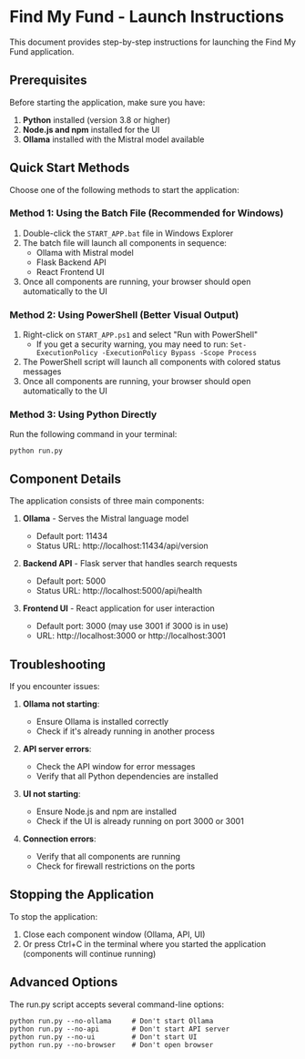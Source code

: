 # Find My Fund - Launch Instructions

This document provides step-by-step instructions for launching the Find My Fund application.

## Prerequisites

Before starting the application, make sure you have:

1. **Python** installed (version 3.8 or higher)
2. **Node.js and npm** installed for the UI
3. **Ollama** installed with the Mistral model available

## Quick Start Methods

Choose one of the following methods to start the application:

### Method 1: Using the Batch File (Recommended for Windows)

1. Double-click the `START_APP.bat` file in Windows Explorer
2. The batch file will launch all components in sequence:
   - Ollama with Mistral model
   - Flask Backend API
   - React Frontend UI
3. Once all components are running, your browser should open automatically to the UI

### Method 2: Using PowerShell (Better Visual Output)

1. Right-click on `START_APP.ps1` and select "Run with PowerShell"
   - If you get a security warning, you may need to run: `Set-ExecutionPolicy -ExecutionPolicy Bypass -Scope Process`
2. The PowerShell script will launch all components with colored status messages
3. Once all components are running, your browser should open automatically to the UI

### Method 3: Using Python Directly

Run the following command in your terminal:

```
python run.py
```

## Component Details

The application consists of three main components:

1. **Ollama** - Serves the Mistral language model
   - Default port: 11434
   - Status URL: http://localhost:11434/api/version

2. **Backend API** - Flask server that handles search requests
   - Default port: 5000
   - Status URL: http://localhost:5000/api/health

3. **Frontend UI** - React application for user interaction
   - Default port: 3000 (may use 3001 if 3000 is in use)
   - URL: http://localhost:3000 or http://localhost:3001

## Troubleshooting

If you encounter issues:

1. **Ollama not starting**: 
   - Ensure Ollama is installed correctly
   - Check if it's already running in another process

2. **API server errors**:
   - Check the API window for error messages
   - Verify that all Python dependencies are installed

3. **UI not starting**:
   - Ensure Node.js and npm are installed
   - Check if the UI is already running on port 3000 or 3001

4. **Connection errors**:
   - Verify that all components are running
   - Check for firewall restrictions on the ports

## Stopping the Application

To stop the application:

1. Close each component window (Ollama, API, UI)
2. Or press Ctrl+C in the terminal where you started the application (components will continue running)

## Advanced Options

The run.py script accepts several command-line options:

```
python run.py --no-ollama     # Don't start Ollama
python run.py --no-api        # Don't start API server
python run.py --no-ui         # Don't start UI
python run.py --no-browser    # Don't open browser
``` 
